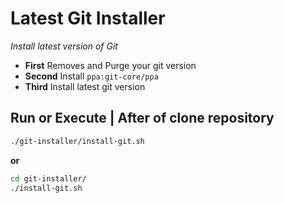 # Latest Git Installer

*Install latest version of Git*
- **First**
  Removes and Purge your git version
- **Second** 
  Install ```ppa:git-core/ppa```
 - **Third**
  Install latest git version
   
## Run or Execute | After of clone repository

```bash
./git-installer/install-git.sh
```

**or**
```bash
cd git-installer/
./install-git.sh
```
